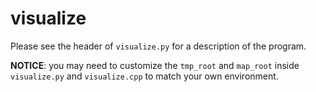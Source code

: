 # visualize

Please see the header of `visualize.py` for a description of the program.

**NOTICE**: you may need to customize the `tmp_root` and `map_root` inside
`visualize.py` and `visualize.cpp` to match your own environment.
